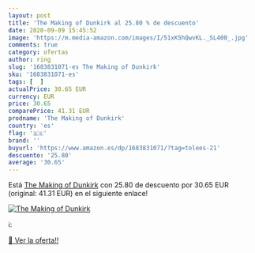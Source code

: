```yaml
---
layout: post
title: 'The Making of Dunkirk al 25.80 % de descuento'
date: 2020-09-09 15:45:52
image: 'https://m.media-amazon.com/images/I/51xK5hQwvKL._SL400_.jpg'
comments: true
category: ofertas
author: ring
slug: '1683831071-es The Making of Dunkirk'
sku: '1683831071-es'
tags: [  ]
actualPrice: 30.65 EUR
currency: EUR
price: 30.65
comparePrice: 41.31 EUR
prodname: 'The Making of Dunkirk'
country: 'es'
flag: '🇪🇸'
brand: ''
buyurl: 'https://www.amazon.es/dp/1683831071/?tag=tolees-21'
descuento: '25.80'
average: '30.65'
---
```


Está [The Making of Dunkirk](https://www.amazon.es/dp/1683831071/?tag=tolees-21) con 25.80 de descuento por 30.65 EUR (original: 41.31 EUR) en el siguiente enlace!

[![The Making of Dunkirk](https://m.media-amazon.com/images/I/51xK5hQwvKL._SL400_.jpg)](https://www.amazon.es/dp/1683831071/?tag=tolees-21)

ℹ️:


[🛒 Ver la oferta!!](https://www.amazon.es/dp/1683831071/?tag=tolees-21)
